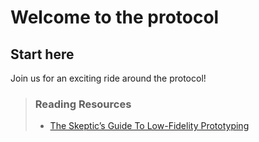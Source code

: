 # Welcome to the protocol

## Start here

Join us for an exciting ride around the protocol!

> ### Reading Resources
> * [The Skeptic’s Guide To Low-Fidelity Prototyping](https://www.smashingmagazine.com/2014/10/the-skeptics-guide-to-low-fidelity-prototyping/)
